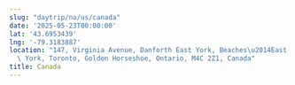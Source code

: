 ```yaml
---
slug: "daytrip/na/us/canada"
date: '2025-05-23T00:00:00'
lat: '43.6953439'
lng: '-79.3183887'
location: "147, Virginia Avenue, Danforth East York, Beaches\u2014East York, East\
  \ York, Toronto, Golden Horseshoe, Ontario, M4C 2Z1, Canada"
title: Canada
---
```



